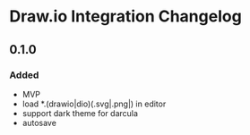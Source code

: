 <!-- Keep a Changelog guide -> https://keepachangelog.com -->

# Draw.io Integration Changelog

## 0.1.0
### Added
-   MVP
-   load *.(drawio|dio)(.svg|.png|) in editor
-   support dark theme for darcula
-   autosave
